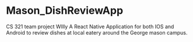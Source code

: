 # Mason_DishReviewApp
CS 321 team project
WIlly
A React Native Application for both IOS and Android to review dishes at local eatery around the George mason campus.
